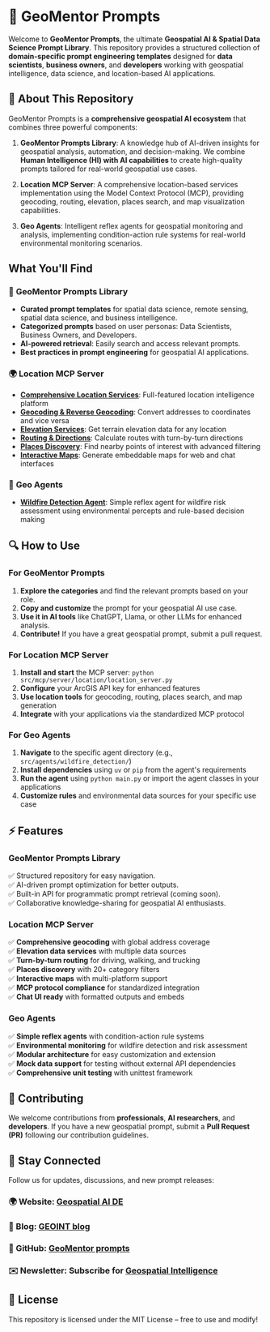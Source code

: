 # 🧠 GeoMentor Prompts
Welcome to **GeoMentor Prompts**, the ultimate **Geospatial AI & Spatial Data Science Prompt Library**. This repository provides a structured collection of **domain-specific prompt engineering templates** designed for **data scientists**, **business owners**, and **developers** working with geospatial intelligence, data science, and location-based AI applications.

## 🚀 About This Repository

GeoMentor Prompts is a **comprehensive geospatial AI ecosystem** that combines three powerful components:

1. **GeoMentor Prompts Library**: A knowledge hub of AI-driven insights for geospatial analysis, automation, and decision-making. We combine **Human Intelligence (HI) with AI capabilities** to create high-quality prompts tailored for real-world geospatial use cases.

2. **Location MCP Server**: A comprehensive location-based services implementation using the Model Context Protocol (MCP), providing geocoding, routing, elevation, places search, and map visualization capabilities.

3. **Geo Agents**: Intelligent reflex agents for geospatial monitoring and analysis, implementing condition-action rule systems for real-world environmental monitoring scenarios.

## What You'll Find

### 📝 **GeoMentor Prompts Library**
- **Curated prompt templates** for spatial data science, remote sensing, spatial data science, and business intelligence.
- **Categorized prompts** based on user personas: Data Scientists, Business Owners, and Developers.
- **AI-powered retrieval**: Easily search and access relevant prompts.
- **Best practices in prompt engineering** for geospatial AI applications.

### 🌍 **Location MCP Server**
- **[Comprehensive Location Services](./docs/location-mcp/README.md)**: Full-featured location intelligence platform
- **[Geocoding & Reverse Geocoding](./docs/location-mcp/geocoding.md)**: Convert addresses to coordinates and vice versa
- **[Elevation Services](./docs/location-mcp/elevation.md)**: Get terrain elevation data for any location
- **[Routing & Directions](./docs/location-mcp/routing.md)**: Calculate routes with turn-by-turn directions
- **[Places Discovery](./docs/location-mcp/places.md)**: Find nearby points of interest with advanced filtering
- **[Interactive Maps](./docs/location-mcp/maps.md)**: Generate embeddable maps for web and chat interfaces

### 🤖 **Geo Agents**
- **[Wildfire Detection Agent](./src/agents/wildfire_detection/README.md)**: Simple reflex agent for wildfire risk assessment using environmental percepts and rule-based decision making

## 🔍 How to Use

### For GeoMentor Prompts
1. **Explore the categories** and find the relevant prompts based on your role.
2. **Copy and customize** the prompt for your geospatial AI use case.
3. **Use it in AI tools** like ChatGPT, Llama, or other LLMs for enhanced analysis.
4. **Contribute!** If you have a great geospatial prompt, submit a pull request.

### For Location MCP Server
1. **Install and start** the MCP server: `python src/mcp/server/location/location_server.py`
2. **Configure** your ArcGIS API key for enhanced features
3. **Use location tools** for geocoding, routing, places search, and map generation
4. **Integrate** with your applications via the standardized MCP protocol

### For Geo Agents
1. **Navigate** to the specific agent directory (e.g., `src/agents/wildfire_detection/`)
2. **Install dependencies** using `uv` or `pip` from the agent's requirements
3. **Run the agent** using `python main.py` or import the agent classes in your applications
4. **Customize rules** and environmental data sources for your specific use case

## ⚡ Features

### GeoMentor Prompts Library
✅ Structured repository for easy navigation.  
✅ AI-driven prompt optimization for better outputs.  
✅ Built-in API for programmatic prompt retrieval (coming soon).  
✅ Collaborative knowledge-sharing for geospatial AI enthusiasts.  

### Location MCP Server
✅ **Comprehensive geocoding** with global address coverage  
✅ **Elevation data services** with multiple data sources  
✅ **Turn-by-turn routing** for driving, walking, and trucking  
✅ **Places discovery** with 20+ category filters  
✅ **Interactive maps** with multi-platform support  
✅ **MCP protocol compliance** for standardized integration  
✅ **Chat UI ready** with formatted outputs and embeds  

### Geo Agents
✅ **Simple reflex agents** with condition-action rule systems  
✅ **Environmental monitoring** for wildfire detection and risk assessment  
✅ **Modular architecture** for easy customization and extension  
✅ **Mock data support** for testing without external API dependencies  
✅ **Comprehensive unit testing** with unittest framework  

## 🤝 Contributing
We welcome contributions from **professionals**, **AI researchers**, and **developers**. If you have a new geospatial prompt, submit a **Pull Request (PR)** following our contribution guidelines.

## 📢 Stay Connected
Follow us for updates, discussions, and new prompt releases:

### 🌍 Website: [Geospatial AI DE](https://geospatial-ai.de)  
### 📢 Blog: [GEOINT blog](https://geoint.blog)  
### 🐙 GitHub: [GeoMentor prompts](https://github.com/Geospatial-AI-DE/geomentor-prompts)  
### ✉️ Newsletter: Subscribe for [Geospatial Intelligence](https://medium.com/geospatial-intelligence)  

## 📜 License
This repository is licensed under the MIT License – free to use and modify!

